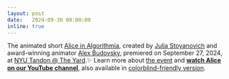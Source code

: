 ```yaml
---
layout: post
date:   2024-09-30 08:00:00
inline: true
---
```


The animated short [Alice in Algorithmia](https://r-ai.co/alice), created by [Julia Stoyanovich](https://airesponsibly.net/people/julia/) and award-winning animator [Alex Budovsky](https://vimeo.com/user11354572), premiered on September 27, 2024, at [NYU Tandon @ The Yard](https://engineering.nyu.edu/research/nyu-tandon-yard).:sparkles:  Learn more about [the event](https://www.aiperformancelab.com/preworkshop-reception) and **[watch Alice on our YouTube channel](https://r-ai.co/alice)**, also available in [colorblind-friendly version](https://r-ai.co/alice_blue).



